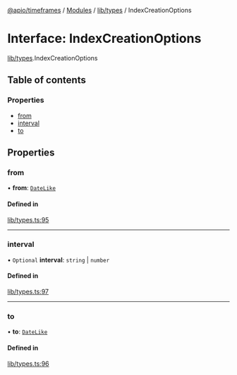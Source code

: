 [@apio/timeframes](../README.md) / [Modules](../modules.md) / [lib/types](../modules/lib_types.md) / IndexCreationOptions

# Interface: IndexCreationOptions

[lib/types](../modules/lib_types.md).IndexCreationOptions

## Table of contents

### Properties

- [from](lib_types.IndexCreationOptions.md#from)
- [interval](lib_types.IndexCreationOptions.md#interval)
- [to](lib_types.IndexCreationOptions.md#to)

## Properties

### from

• **from**: [`DateLike`](../modules/lib_types.md#datelike)

#### Defined in

[lib/types.ts:95](https://github.com/fatmatto/timeframes/blob/f601353/src/lib/types.ts#L95)

___

### interval

• `Optional` **interval**: `string` \| `number`

#### Defined in

[lib/types.ts:97](https://github.com/fatmatto/timeframes/blob/f601353/src/lib/types.ts#L97)

___

### to

• **to**: [`DateLike`](../modules/lib_types.md#datelike)

#### Defined in

[lib/types.ts:96](https://github.com/fatmatto/timeframes/blob/f601353/src/lib/types.ts#L96)
